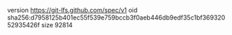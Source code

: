 version https://git-lfs.github.com/spec/v1
oid sha256:d7958125b401ec55f539e759bccb3f0aeb446db9edf35c1bf36932052935426f
size 92814
